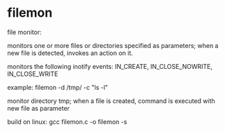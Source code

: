 # filemon
file monitor:

monitors one or more files or directories specified as parameters; when a new file is detected, invokes an action on it.

monitors the following inotify events: IN_CREATE, IN_CLOSE_NOWRITE, IN_CLOSE_WRITE

 example: filemon -d /tmp/ -c "ls -l"

 monitor directory tmp; when a file is created, command is executed with new file as parameter


build on linux:
gcc filemon.c -o filemon -s
